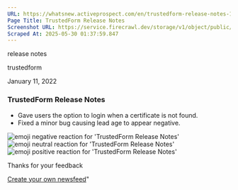 ```yaml
---
URL: https://whatsnew.activeprospect.com/en/trustedform-release-notes-17
Page Title: TrustedForm Release Notes
Screenshot URL: https://service.firecrawl.dev/storage/v1/object/public/media/screenshot-3de3d7ea-e22a-41f8-89ad-8d4c185cf194.png
Scraped At: 2025-05-30 01:37:59.847
---
```

release notes





trustedform



January 11, 2022

### TrustedForm Release Notes

- Gave users the option to login when a certificate is not found.
- Fixed a minor bug causing lead age to appear negative.

![emoji negative reaction for 'TrustedForm Release Notes'](https://app.getbeamer.com/images/emojiNeg.svg)![emoji neutral reaction for 'TrustedForm Release Notes'](https://app.getbeamer.com/images/emojiNeut.svg)![emoji positive reaction for 'TrustedForm Release Notes'](https://app.getbeamer.com/images/emojiPos.svg)

Thanks for your feedback

[Create your own newsfeed](https://www.getbeamer.com/?ref=watermark_MErKJCnu12412_public&company=ActiveProspect&watermarkRef=create&utm_term=MErKJCnu12412&utm_content=ActiveProspect&utm_source=standalone&utm_medium=footer&utm_campaign=create)"


